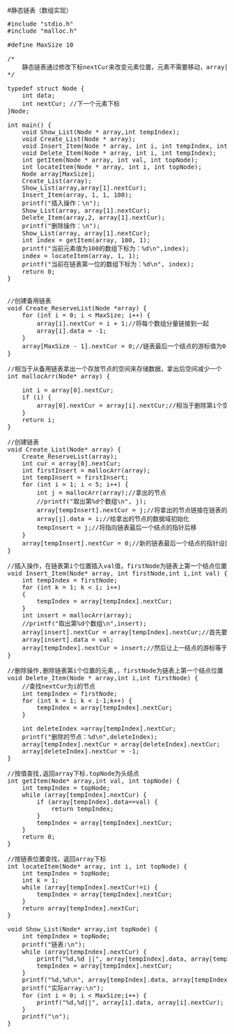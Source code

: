 #静态链表（数组实现）

<pre>
#include "stdio.h"
#include "malloc.h"

#define MaxSize 10

/*
	静态链表通过修改下标nextCur来改变元素位置，元素不需要移动，array[1]为头结点
*/

typedef struct Node {
	int data;
	int nextCur; //下一个元素下标
}Node;

int main() {
	void Show_List(Node * array,int tempIndex);
	void Create_List(Node * array);
	void Insert_Item(Node * array, int i, int tempIndex, int val);
	void Delete_Item(Node * array, int i, int tempIndex);
	int getItem(Node * array, int val, int topNode);
	int locateItem(Node * array, int i, int topNode);
	Node array[MaxSize];
	Create_List(array);
	Show_List(array,array[1].nextCur);
	Insert_Item(array, 1, 1, 100);
	printf("插入操作：\n");
	Show_List(array, array[1].nextCur);
	Delete_Item(array,2, array[1].nextCur);
	printf("删除操作：\n");
	Show_List(array, array[1].nextCur);
	int index = getItem(array, 100, 1);
	printf("当前元素值为100的数组下标为：%d\n",index);
	index = locateItem(array, 1, 1);
	printf("当前在链表第一位的数组下标为：%d\n", index);
	return 0;
}


//创建备用链表
void Create_ReserveList(Node *array) {
	for (int i = 0; i < MaxSize; i++) {
		array[i].nextCur = i + 1;//将每个数组分量链接到一起
		array[i].data = -1;
	}
	array[MaxSize - 1].nextCur = 0;//链表最后一个结点的游标值为0
}

//相当于从备用链表拿出一个存放节点的空间来存储数据，拿出后空间减少一个
int mallocArr(Node* array) {
	
	int i = array[0].nextCur;
	if (i) {
		array[0].nextCur = array[i].nextCur;//相当于删除第i个空间
	}
	return i;
}

//创建链表
void Create_List(Node* array) {
	Create_ReserveList(array);
	int cur = array[0].nextCur;
	int firstInsert = mallocArr(array);
	int tempInsert = firstInsert;
	for (int i = 1; i < 5; i++) {
		int j = mallocArr(array);//拿出的节点
		//printf("取出第%d个数组\n", j);
		array[tempInsert].nextCur = j;//将拿出的节点链接在链表的最后一个结点后面
		array[j].data = i;//给拿出的节点的数据域初始化
		tempInsert = j;//将指向链表最后一个结点的指针后移
	}
	array[tempInsert].nextCur = 0;//新的链表最后一个结点的指针设置为0
}

//插入操作，在链表第i个位置插入val值，firstNode为链表上第一个结点位置
void Insert_Item(Node* array, int firstNode,int i,int val) {
	int tempIndex = firstNode;
	for (int k = 1; k < i; i++)
	{
		tempIndex = array[tempIndex].nextCur;
	}
	int insert = mallocArr(array);
	//printf("取出第%d个数组\n",insert);
	array[insert].nextCur = array[tempIndex].nextCur;//首先要插入结点的游标等于要插入位置的上一个结点的游标
	array[insert].data = val;
	array[tempIndex].nextCur = insert;//然后让上一结点的游标等于插入结点所在数组中的位置的下标
}

//删除操作,删除链表第i个位置的元素,，firstNode为链表上第一个结点位置
void Delete_Item(Node * array,int i,int firstNode) {
	//查找nextCur为i的节点
	int tempIndex = firstNode;
	for (int k = 1; k < i-1;k++) {
		tempIndex = array[tempIndex].nextCur;
	}

	int deleteIndex =array[tempIndex].nextCur;
	printf("删除的节点：%d\n",deleteIndex);
	array[tempIndex].nextCur = array[deleteIndex].nextCur;
	array[deleteIndex].nextCur = -1;
}

//按值查找,返回array下标.topNode为头结点
int getItem(Node* array,int val, int topNode) {
	int tempIndex = topNode;
	while (array[tempIndex].nextCur) {
		if (array[tempIndex].data==val) {
			return tempIndex;
		}
		tempIndex = array[tempIndex].nextCur;
	}
	return 0;
}

//按链表位置查找，返回array下标
int locateItem(Node* array, int i, int topNode) {
	int tempIndex = topNode;
	int k = 1;
	while (array[tempIndex].nextCur!=i) {
		tempIndex = array[tempIndex].nextCur;
	}
	return array[tempIndex].nextCur;
}

void Show_List(Node* array,int topNode) {
	int tempIndex = topNode;
	printf("链表:\n");
	while (array[tempIndex].nextCur) {
		printf("%d,%d ||", array[tempIndex].data, array[tempIndex].nextCur);
		tempIndex = array[tempIndex].nextCur;
	}
	printf("%d,%d\n", array[tempIndex].data, array[tempIndex].nextCur);
	printf("实际array:\n");
	for (int i = 0; i < MaxSize;i++) {
		printf("%d,%d||", array[i].data, array[i].nextCur);
	}
	printf("\n");
}
</pre>